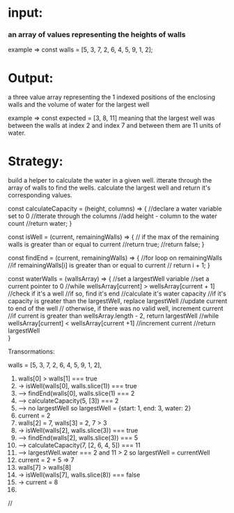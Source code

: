 # input: 
### an array of values representing the heights of walls
 example => const walls = [5, 3, 7, 2, 6, 4, 5, 9, 1, 2];

# Output: 
a three value array representing the 1 indexed positions of the enclosing walls and the volume of water for the largest well

 example => const expected = [3, 8, 11] meaning that the largest well was between the walls at index 2 and index 7 and between them are 11 units of water.

# Strategy: 
build a helper to calculate the water in a given well.  itterate through the array of walls to find the wells.  calculate the largest well and return it's corresponding values.

const calculateCapacity = (height, columns) => {
  //declare a water variable set to 0
  //itterate through the columns
    //add height - column to the water count
  //return water;
}

const isWell = (current, remainingWalls) => {
  // if the max of the remaining walls is greater than or equal to current
    //return true;
  //return false; 
}

const findEnd = (current, remainingWalls) => {
  //for loop on remainingWalls
    //if remainingWalls[i] is greater than or equal to current
      // return i + 1;
}


const waterWalls = (wallsArray) => {
  //set a largestWell variable
  //set a current pointer to 0
  //while wellsArray[current] > wellsArray[current + 1]
    //check if it's a well
      //if so, find it's end
      //calculate it's water capacity
      //if it's capacity is greater than the largestWell, replace largestWell
      //update current to end of the well
    // otherwise, if there was no valid well, increment current
    //if current is greater than wellsArray.length - 2, return largestWell
  //while wellsArray[current] < wellsArray[current +1]
    //increment current
  //return largestWell      
}


Transormations:

walls = [5, 3, 7, 2, 6, 4, 5, 9, 1, 2],

1. walls[0] > walls[1] === true
2. -> isWell(walls[0], walls.slice(1)) === true
3. --> findEnd(walls[0], walls.slice(1) === 2
4. --> calculateCapacity(5, [3]) === 2
5. --> no largestWell so largestWell = {start: 1, end: 3, water: 2}
6. current = 2
7. walls[2] = 7, walls[3] = 2, 7 > 3
8. -> isWell(walls[2], walls.slice(3)) === true
9. --> findEnd(walls[2], walls.slice(3)) === 5 
10. --> calculateCapacity(7, [2, 6, 4, 5]) === 11
11. --> largestWell.water === 2 and 11 > 2 so largestWell = currentWell
12. current = 2 + 5 => 7
13. walls[7] > walls[8]
12. -> isWell(walls[7], walls.slice(8)) === false
13. -> current = 8
14. 
        


 
//